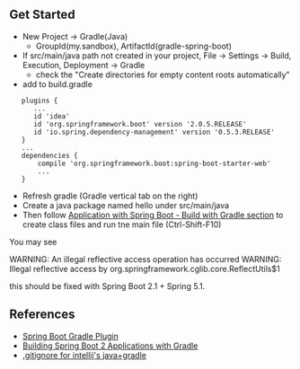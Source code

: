 ## Get Started

- New Project -> Gradle(Java)
  - GroupId(my.sandbox), ArtifactId(gradle-spring-boot)
- If src/main/java path not created in your project, File -> Settings -> Build, Execution, Deployment -> Gradle
  - check the "Create directories for empty content roots automatically"
- add to build.gradle
```
   plugins {
      ...
      id 'idea'
      id 'org.springframework.boot' version '2.0.5.RELEASE'
      id 'io.spring.dependency-management' version '0.5.3.RELEASE'
   }
   ...
   dependencies {
       compile 'org.springframework.boot:spring-boot-starter-web'
       ...
   }
```
- Refresh gradle (Gradle vertical tab on the right)
- Create a java package named hello under src/main/java 
- Then follow [Application with Spring Boot - Build with Gradle section](https://spring.io/guides/gs/spring-boot/)
to create class files and run tne main file (Ctrl-Shift-F10)

You may see

WARNING: An illegal reflective access operation has occurred
WARNING: Illegal reflective access by org.springframework.cglib.core.ReflectUtils$1

this should be fixed with Spring Boot 2.1 + Spring 5.1.

## References

- [Spring Boot Gradle Plugin](https://docs.spring.io/spring-boot/docs/current/gradle-plugin/reference/html/)
- [Building Spring Boot 2 Applications with Gradle](https://guides.gradle.org/building-spring-boot-2-projects-with-gradle/)
- [.gitignore for intellij's java+gradle](https://www.gitignore.io/api/java%2Cgradle%2Cintellij)

